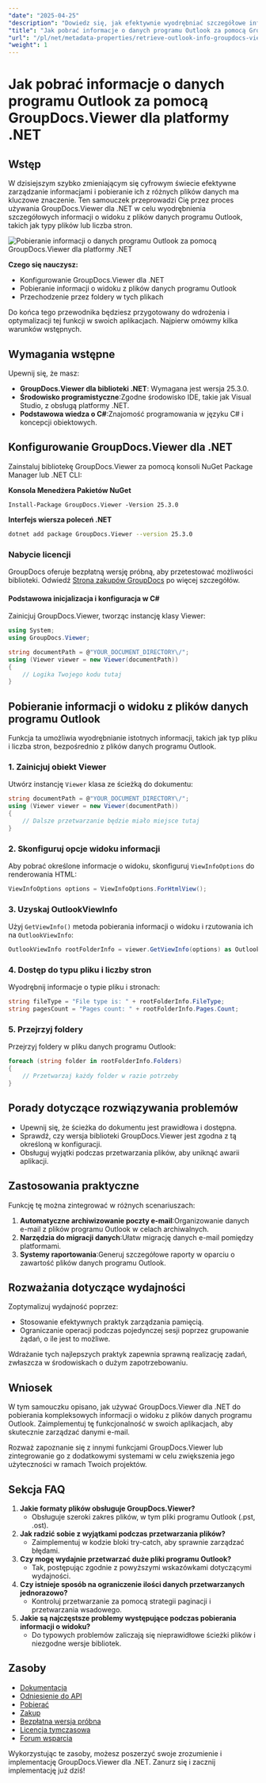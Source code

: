 ```yaml
---
"date": "2025-04-25"
"description": "Dowiedz się, jak efektywnie wyodrębniać szczegółowe informacje z plików danych programu Outlook przy użyciu narzędzia GroupDocs.Viewer dla platformy .NET. Zwiększ swoją produktywność dzięki temu kompleksowemu przewodnikowi."
"title": "Jak pobrać informacje o danych programu Outlook za pomocą GroupDocs.Viewer dla platformy .NET"
"url": "/pl/net/metadata-properties/retrieve-outlook-info-groupdocs-viewer-net/"
"weight": 1
---
```


# Jak pobrać informacje o danych programu Outlook za pomocą GroupDocs.Viewer dla platformy .NET

## Wstęp

W dzisiejszym szybko zmieniającym się cyfrowym świecie efektywne zarządzanie informacjami i pobieranie ich z różnych plików danych ma kluczowe znaczenie. Ten samouczek przeprowadzi Cię przez proces używania GroupDocs.Viewer dla .NET w celu wyodrębnienia szczegółowych informacji o widoku z plików danych programu Outlook, takich jak typy plików lub liczba stron.

![Pobieranie informacji o danych programu Outlook za pomocą GroupDocs.Viewer dla platformy .NET](/viewer/metadata-properties/retrieve-outlook-data-information.png)

**Czego się nauczysz:**
- Konfigurowanie GroupDocs.Viewer dla .NET
- Pobieranie informacji o widoku z plików danych programu Outlook
- Przechodzenie przez foldery w tych plikach

Do końca tego przewodnika będziesz przygotowany do wdrożenia i optymalizacji tej funkcji w swoich aplikacjach. Najpierw omówmy kilka warunków wstępnych.

## Wymagania wstępne

Upewnij się, że masz:
- **GroupDocs.Viewer dla biblioteki .NET**: Wymagana jest wersja 25.3.0.
- **Środowisko programistyczne**:Zgodne środowisko IDE, takie jak Visual Studio, z obsługą platformy .NET.
- **Podstawowa wiedza o C#**:Znajomość programowania w języku C# i koncepcji obiektowych.

## Konfigurowanie GroupDocs.Viewer dla .NET

Zainstaluj bibliotekę GroupDocs.Viewer za pomocą konsoli NuGet Package Manager lub .NET CLI:

**Konsola Menedżera Pakietów NuGet**
```shell
Install-Package GroupDocs.Viewer -Version 25.3.0
```

**Interfejs wiersza poleceń .NET**
```bash
dotnet add package GroupDocs.Viewer --version 25.3.0
```

### Nabycie licencji

GroupDocs oferuje bezpłatną wersję próbną, aby przetestować możliwości biblioteki. Odwiedź [Strona zakupów GroupDocs](https://purchase.groupdocs.com/buy) po więcej szczegółów.

#### Podstawowa inicjalizacja i konfiguracja w C#

Zainicjuj GroupDocs.Viewer, tworząc instancję klasy Viewer:

```csharp
using System;
using GroupDocs.Viewer;

string documentPath = @"YOUR_DOCUMENT_DIRECTORY\/";
using (Viewer viewer = new Viewer(documentPath))
{
    // Logika Twojego kodu tutaj
}
```

## Pobieranie informacji o widoku z plików danych programu Outlook

Funkcja ta umożliwia wyodrębnianie istotnych informacji, takich jak typ pliku i liczba stron, bezpośrednio z plików danych programu Outlook.

### 1. Zainicjuj obiekt Viewer

Utwórz instancję `Viewer` klasa ze ścieżką do dokumentu:

```csharp
string documentPath = @"YOUR_DOCUMENT_DIRECTORY\/";
using (Viewer viewer = new Viewer(documentPath))
{
    // Dalsze przetwarzanie będzie miało miejsce tutaj
}
```

### 2. Skonfiguruj opcje widoku informacji

Aby pobrać określone informacje o widoku, skonfiguruj `ViewInfoOptions` do renderowania HTML:

```csharp
ViewInfoOptions options = ViewInfoOptions.ForHtmlView();
```

### 3. Uzyskaj OutlookViewInfo

Użyj `GetViewInfo()` metoda pobierania informacji o widoku i rzutowania ich na `OutlookViewInfo`:

```csharp
OutlookViewInfo rootFolderInfo = viewer.GetViewInfo(options) as OutlookViewInfo;
```

### 4. Dostęp do typu pliku i liczby stron

Wyodrębnij informacje o typie pliku i stronach:

```csharp
string fileType = "File type is: " + rootFolderInfo.FileType;
string pagesCount = "Pages count: " + rootFolderInfo.Pages.Count;
```

### 5. Przejrzyj foldery

Przejrzyj foldery w pliku danych programu Outlook:

```csharp
foreach (string folder in rootFolderInfo.Folders)
{
    // Przetwarzaj każdy folder w razie potrzeby
}
```

## Porady dotyczące rozwiązywania problemów

- Upewnij się, że ścieżka do dokumentu jest prawidłowa i dostępna.
- Sprawdź, czy wersja biblioteki GroupDocs.Viewer jest zgodna z tą określoną w konfiguracji.
- Obsługuj wyjątki podczas przetwarzania plików, aby uniknąć awarii aplikacji.

## Zastosowania praktyczne

Funkcję tę można zintegrować w różnych scenariuszach:
1. **Automatyczne archiwizowanie poczty e-mail**:Organizowanie danych e-mail z plików programu Outlook w celach archiwalnych.
2. **Narzędzia do migracji danych**:Ułatw migrację danych e-mail pomiędzy platformami.
3. **Systemy raportowania**:Generuj szczegółowe raporty w oparciu o zawartość plików danych programu Outlook.

## Rozważania dotyczące wydajności

Zoptymalizuj wydajność poprzez:
- Stosowanie efektywnych praktyk zarządzania pamięcią.
- Ograniczanie operacji podczas pojedynczej sesji poprzez grupowanie żądań, o ile jest to możliwe.

Wdrażanie tych najlepszych praktyk zapewnia sprawną realizację zadań, zwłaszcza w środowiskach o dużym zapotrzebowaniu.

## Wniosek

W tym samouczku opisano, jak używać GroupDocs.Viewer dla .NET do pobierania kompleksowych informacji o widoku z plików danych programu Outlook. Zaimplementuj tę funkcjonalność w swoich aplikacjach, aby skutecznie zarządzać danymi e-mail.

Rozważ zapoznanie się z innymi funkcjami GroupDocs.Viewer lub zintegrowanie go z dodatkowymi systemami w celu zwiększenia jego użyteczności w ramach Twoich projektów.

## Sekcja FAQ

1. **Jakie formaty plików obsługuje GroupDocs.Viewer?**
   - Obsługuje szeroki zakres plików, w tym pliki programu Outlook (.pst, .ost).
2. **Jak radzić sobie z wyjątkami podczas przetwarzania plików?**
   - Zaimplementuj w kodzie bloki try-catch, aby sprawnie zarządzać błędami.
3. **Czy mogę wydajnie przetwarzać duże pliki programu Outlook?**
   - Tak, postępując zgodnie z powyższymi wskazówkami dotyczącymi wydajności.
4. **Czy istnieje sposób na ograniczenie ilości danych przetwarzanych jednorazowo?**
   - Kontroluj przetwarzanie za pomocą strategii paginacji i przetwarzania wsadowego.
5. **Jakie są najczęstsze problemy występujące podczas pobierania informacji o widoku?**
   - Do typowych problemów zaliczają się nieprawidłowe ścieżki plików i niezgodne wersje bibliotek.

## Zasoby
- [Dokumentacja](https://docs.groupdocs.com/viewer/net/)
- [Odniesienie do API](https://reference.groupdocs.com/viewer/net/)
- [Pobierać](https://releases.groupdocs.com/viewer/net/)
- [Zakup](https://purchase.groupdocs.com/buy)
- [Bezpłatna wersja próbna](https://releases.groupdocs.com/viewer/net/)
- [Licencja tymczasowa](https://purchase.groupdocs.com/temporary-license/)
- [Forum wsparcia](https://forum.groupdocs.com/c/viewer/9)

Wykorzystując te zasoby, możesz poszerzyć swoje zrozumienie i implementację GroupDocs.Viewer dla .NET. Zanurz się i zacznij implementację już dziś!